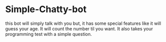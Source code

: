# Simple-Chatty-bot
this bot will simply talk with you but, it has some special features like it will guess your age. It will count the number til you want. It also takes your programming test with a simple question. 
